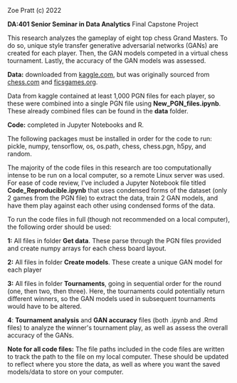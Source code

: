 Zoe Pratt (c) 2022

**DA:401 Senior Seminar in Data Analytics**
Final Capstone Project

This research analyzes the gameplay of eight top chess Grand Masters. To do so, unique style transfer generative adversarial networks (GANs) are created for each player. Then, the GAN models competed in a virtual chess tournament. Lastly, the accuracy of the GAN models was assessed.

**Data:** downloaded from [kaggle.com](https://www.kaggle.com/liury123/chess-game-from-12-top-players/activitysourced), but was originally sourced from [chess.com](https://www.chess.com/games) and [ficsgames.org](https://www.ficsgames.org/download.html).

Data from kaggle contained at least 1,000 PGN files for each player, so these were combined into a single PGN file using **New_PGN_files.ipynb**. These already combined files can be found in the **data** folder.

**Code:** completed in Jupyter Notebooks and R.

The following packages must be installed in order for the code to run: pickle, numpy, tensorflow, os, os.path, chess, chess.pgn, h5py, and random.

The majority of the code files in this research are too computationally intense to be run on a local computer, so a remote Linux server was used. For ease of code review, I've included a Jupyter Notebook file titled **Code_Reproducible.ipynb** that uses condensed forms of the dataset (only 2 games from the PGN file) to extract the data, train 2 GAN models, and have them play against each other using condensed forms of the data. 

To run the code files in full (though not recommended on a local computer), the following order should be used:

**1:** All files in folder **Get data**. These parse through the PGN files provided and create numpy arrays for each chess board layout.

**2:** All files in folder **Create models**. These create a unique GAN model for each player

**3:** All files in folder **Tournaments**, going in sequential order for the round (one, then two, then three). Here, the tournaments could potentially return different winners, so the GAN models used in subsequent tournaments would have to be altered.

**4**: **Tournament analysis** and **GAN accuracy** files (both .ipynb and .Rmd files) to analyze the winner's tournament play, as well as assess the overall accuracy of the GANs.

**Note for all code files:** The file paths included in the code files are written to track the path to the file on my local computer. These should be updated to reflect where you store the data, as well as where you want the saved models/data to store on your computer.
